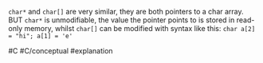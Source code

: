 `char*` and `char[]` are very similar, they are both pointers to a char array. BUT `char*` is unmodifiable, the value the pointer points to is stored in read-only memory, whilst `char[]` can be modified with syntax like this: `char a[2] = "hi"; a[1] = 'e'`

#C #C/conceptual #explanation 